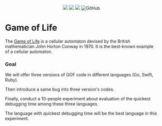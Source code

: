 <p align="center">
<img src="https://img.shields.io/badge/language-swift-orange.svg">
<img src="https://img.shields.io/badge/language-golang-blue.svg">
<img src="https://img.shields.io/badge/language-ruby-red.svg">
<img alt="GitHub" src="https://img.shields.io/github/license/NCSU-S/game-of-life">
</p> 

# Game of Life
The [Game of Life](http://rosettacode.org/wiki/Conway%27s_Game_of_Life#Swift) is a   cellular automaton   devised by the British mathematician   John Horton Conway   in 1970.   It is the best-known example of a cellular automaton.

### Goal
We will offer three versions of GOF code in different languages (Go, Swift, Ruby).

Then introduce a same bug into three version's codes.

Finally, conduct a 10-people experiment about evaluation of the quickest debugging time among these three languages.

The language with quickest debugging time will be the best language in this experiment.

